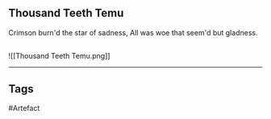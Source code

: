 ## Thousand Teeth Temu
Crimson burn'd the star of sadness,
All was woe that seem'd but gladness.
## 
![[Thousand Teeth Temu.png]]

---
## Tags
#Artefact